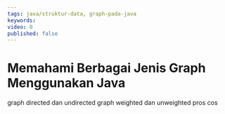```yaml
---
tags: java/struktur-data, graph-pada-java
keywords: 
video: 0
published: false
---
```

# Memahami Berbagai Jenis Graph Menggunakan Java

graph directed dan undirected
graph weighted dan unweighted
pros cos
